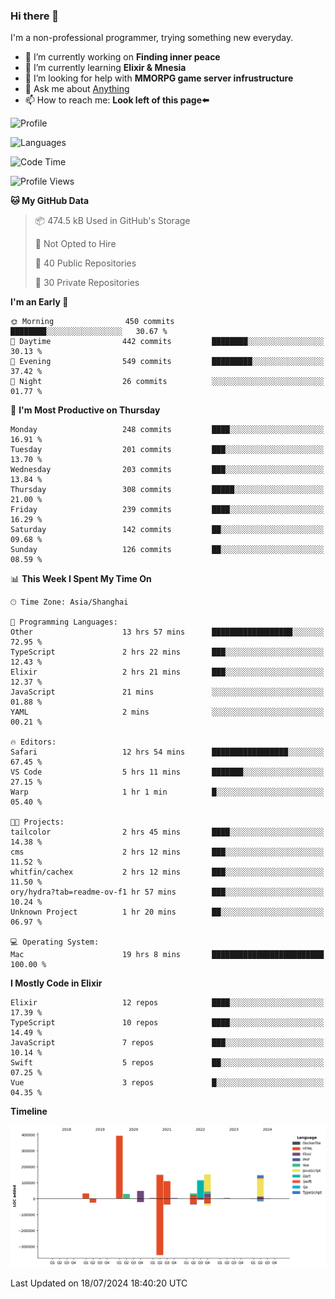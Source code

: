 ### Hi there 👋

I'm a non-professional programmer, trying something new everyday.

<!--
**dyzdyz010/dyzdyz010** is a ✨ _special_ ✨ repository because its `README.md` (this file) appears on your GitHub profile.
-->

- 🔭 I’m currently working on **Finding inner peace**
- 🌱 I’m currently learning **Elixir & Mnesia**
- 🤔 I’m looking for help with **MMORPG game server infrustructure**
- 💬 Ask me about [Anything](https://github.com/dyzdyz010/dyzdyz010/issues)
- 📫 How to reach me: **Look left of this page⬅️**

<!-- - 👯 I’m looking to collaborate on
- 😄 Pronouns: ...
- ⚡ Fun fact: ...
 -->
 
![Profile](https://github-readme-stats.vercel.app/api?username=dyzdyz010&count_private=true&show_icons=true&theme=dracula)

![Languages](https://github-readme-stats.vercel.app/api/top-langs/?username=dyzdyz010&layout=compact&theme=dracula)

<!--START_SECTION:waka-->
![Code Time](http://img.shields.io/badge/Code%20Time-1%2C697%20hrs%2035%20mins-blue)

![Profile Views](http://img.shields.io/badge/Profile%20Views-1-blue)

**🐱 My GitHub Data** 

> 📦 474.5 kB Used in GitHub's Storage 
 > 
> 🚫 Not Opted to Hire
 > 
> 📜 40 Public Repositories 
 > 
> 🔑 30 Private Repositories 
 > 
**I'm an Early 🐤** 

```text
🌞 Morning                450 commits         ████████░░░░░░░░░░░░░░░░░   30.67 % 
🌆 Daytime                442 commits         ████████░░░░░░░░░░░░░░░░░   30.13 % 
🌃 Evening                549 commits         █████████░░░░░░░░░░░░░░░░   37.42 % 
🌙 Night                  26 commits          ░░░░░░░░░░░░░░░░░░░░░░░░░   01.77 % 
```
📅 **I'm Most Productive on Thursday** 

```text
Monday                   248 commits         ████░░░░░░░░░░░░░░░░░░░░░   16.91 % 
Tuesday                  201 commits         ███░░░░░░░░░░░░░░░░░░░░░░   13.70 % 
Wednesday                203 commits         ███░░░░░░░░░░░░░░░░░░░░░░   13.84 % 
Thursday                 308 commits         █████░░░░░░░░░░░░░░░░░░░░   21.00 % 
Friday                   239 commits         ████░░░░░░░░░░░░░░░░░░░░░   16.29 % 
Saturday                 142 commits         ██░░░░░░░░░░░░░░░░░░░░░░░   09.68 % 
Sunday                   126 commits         ██░░░░░░░░░░░░░░░░░░░░░░░   08.59 % 
```


📊 **This Week I Spent My Time On** 

```text
🕑︎ Time Zone: Asia/Shanghai

💬 Programming Languages: 
Other                    13 hrs 57 mins      ██████████████████░░░░░░░   72.95 % 
TypeScript               2 hrs 22 mins       ███░░░░░░░░░░░░░░░░░░░░░░   12.43 % 
Elixir                   2 hrs 21 mins       ███░░░░░░░░░░░░░░░░░░░░░░   12.37 % 
JavaScript               21 mins             ░░░░░░░░░░░░░░░░░░░░░░░░░   01.88 % 
YAML                     2 mins              ░░░░░░░░░░░░░░░░░░░░░░░░░   00.21 % 

🔥 Editors: 
Safari                   12 hrs 54 mins      █████████████████░░░░░░░░   67.45 % 
VS Code                  5 hrs 11 mins       ███████░░░░░░░░░░░░░░░░░░   27.15 % 
Warp                     1 hr 1 min          █░░░░░░░░░░░░░░░░░░░░░░░░   05.40 % 

🐱‍💻 Projects: 
tailcolor                2 hrs 45 mins       ████░░░░░░░░░░░░░░░░░░░░░   14.38 % 
cms                      2 hrs 12 mins       ███░░░░░░░░░░░░░░░░░░░░░░   11.52 % 
whitfin/cachex           2 hrs 12 mins       ███░░░░░░░░░░░░░░░░░░░░░░   11.50 % 
ory/hydra?tab=readme-ov-f1 hr 57 mins        ███░░░░░░░░░░░░░░░░░░░░░░   10.24 % 
Unknown Project          1 hr 20 mins        ██░░░░░░░░░░░░░░░░░░░░░░░   06.97 % 

💻 Operating System: 
Mac                      19 hrs 8 mins       █████████████████████████   100.00 % 
```

**I Mostly Code in Elixir** 

```text
Elixir                   12 repos            ████░░░░░░░░░░░░░░░░░░░░░   17.39 % 
TypeScript               10 repos            ████░░░░░░░░░░░░░░░░░░░░░   14.49 % 
JavaScript               7 repos             ███░░░░░░░░░░░░░░░░░░░░░░   10.14 % 
Swift                    5 repos             ██░░░░░░░░░░░░░░░░░░░░░░░   07.25 % 
Vue                      3 repos             █░░░░░░░░░░░░░░░░░░░░░░░░   04.35 % 
```



**Timeline**

![Lines of Code chart](https://raw.githubusercontent.com/dyzdyz010/dyzdyz010/master/assets/bar_graph.png)


 Last Updated on 18/07/2024 18:40:20 UTC
<!--END_SECTION:waka-->
